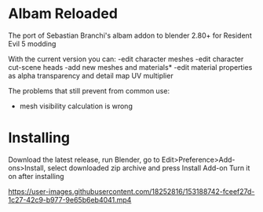 # Albam Reloaded
The port of Sebastian Branchi's albam addon to blender 2.80+ for Resident Evil 5 modding

With the current version you can:
-edit character meshes
-edit character cut-scene heads
-add new meshes and materials*
-edit material properties as alpha transparency and detail map UV multiplier

The problems that still prevent from common use:
- mesh visibility calculation is wrong

# Installing
Download the latest release, run Blender,
go to Edit>Preference>Add-ons>Install, select downloaded zip archive and press Install Add-on
Turn it on after installing

https://user-images.githubusercontent.com/18252816/153188742-fceef27d-1c27-42c9-b977-9e65b6eb4041.mp4

